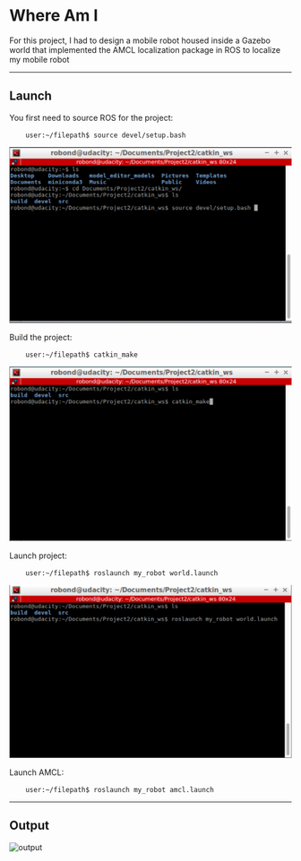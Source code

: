 
# Where Am I

For this project, I had to design a mobile robot housed inside a Gazebo world that implemented the AMCL localization package in ROS to localize my mobile robot

___

## Launch

You first need to source ROS for the project:

```console
    user:~/filepath$ source devel/setup.bash
```

![source ROS](https://github.com/matthewashley1/Udacity---Robotics-Software-Engineer-Nanodegree/blob/master/Go%20Chase%20It/img/GCI%20img2.png)

Build the project:

```console
    user:~/filepath$ catkin_make
```

![make project](https://github.com/matthewashley1/Udacity---Robotics-Software-Engineer-Nanodegree/blob/master/Go%20Chase%20It/img/GCI%20img3.png)

Launch project:

```console
    user:~/filepath$ roslaunch my_robot world.launch
```

![launch project](https://github.com/matthewashley1/Udacity---Robotics-Software-Engineer-Nanodegree/blob/master/Go%20Chase%20It/img/GCI%20img4.png)

Launch AMCL:

```console
    user:~/filepath$ roslaunch my_robot amcl.launch
```

___

## Output

![output](https://github.com/matthewashley1/Udacity---Robotics-Software-Engineer-Nanodegree/blob/master/Go%20Chase%20It/img/GCI%20img1.gif)

